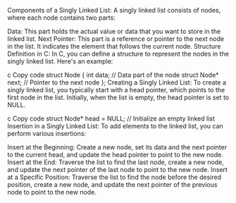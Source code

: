 Components of a Singly Linked List:
A singly linked list consists of nodes, where each node contains two parts:

Data: This part holds the actual value or data that you want to store in the linked list.
Next Pointer: This part is a reference or pointer to the next node in the list. It indicates the element that follows the current node.
Structure Definition in C:
In C, you can define a structure to represent the nodes in the singly linked list. Here's an example:

c
Copy code
struct Node {
    int data;            // Data part of the node
    struct Node* next;   // Pointer to the next node
};
Creating a Singly Linked List:
To create a singly linked list, you typically start with a head pointer, which points to the first node in the list. Initially, when the list is empty, the head pointer is set to NULL.

c
Copy code
struct Node* head = NULL;  // Initialize an empty linked list
Insertion in a Singly Linked List:
To add elements to the linked list, you can perform various insertions:

Insert at the Beginning: Create a new node, set its data and the next pointer to the current head, and update the head pointer to point to the new node.
Insert at the End: Traverse the list to find the last node, create a new node, and update the next pointer of the last node to point to the new node.
Insert at a Specific Position: Traverse the list to find the node before the desired position, create a new node, and update the next pointer of the previous node to point to the new node.
